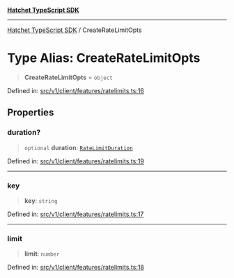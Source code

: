 [**Hatchet TypeScript SDK**](../README.md)

***

[Hatchet TypeScript SDK](../README.md) / CreateRateLimitOpts

# Type Alias: CreateRateLimitOpts

> **CreateRateLimitOpts** = `object`

Defined in: [src/v1/client/features/ratelimits.ts:16](https://github.com/hatchet-dev/hatchet/blob/0288a24f2e9f14787135b399bd47182f4d1260d9/sdks/typescript/src/v1/client/features/ratelimits.ts#L16)

## Properties

### duration?

> `optional` **duration**: [`RateLimitDuration`](../enumerations/RateLimitDuration.md)

Defined in: [src/v1/client/features/ratelimits.ts:19](https://github.com/hatchet-dev/hatchet/blob/0288a24f2e9f14787135b399bd47182f4d1260d9/sdks/typescript/src/v1/client/features/ratelimits.ts#L19)

***

### key

> **key**: `string`

Defined in: [src/v1/client/features/ratelimits.ts:17](https://github.com/hatchet-dev/hatchet/blob/0288a24f2e9f14787135b399bd47182f4d1260d9/sdks/typescript/src/v1/client/features/ratelimits.ts#L17)

***

### limit

> **limit**: `number`

Defined in: [src/v1/client/features/ratelimits.ts:18](https://github.com/hatchet-dev/hatchet/blob/0288a24f2e9f14787135b399bd47182f4d1260d9/sdks/typescript/src/v1/client/features/ratelimits.ts#L18)
